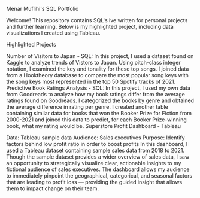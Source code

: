 Menar Muflihi's SQL Portfolio

Welcome! This repository contains SQL's ive written for personal projects and further learning. Below is my highlighted project, including data visualizations I created using Tableau.

Highlighted Projects

Number of Visitors to Japan - SQL: In this project, I used a dataset found on Kaggle to analyze trends of Vistors to Japan. Using pitch-class integer notation, I examined the key and tonality for these top songs. I joined data from a Hooktheory database to compare the most popular song keys with the song keys most represented in the top 50 Spotify tracks of 2021.
Predictive Book Ratings Analysis - SQL: In this project, I used my own data from Goodreads to analyze how my book ratings differ from the average ratings found on Goodreads. I categorized the books by genre and obtained the average difference in rating per genre. I created another table containing similar data for books that won the Booker Prize for Fiction from 2000-2021 and joined this data to predict, for each Booker Prize-winning book, what my rating would be.
Superstore Profit Dashboard - Tableau

Data: Tableau sample data
Audience: Sales executives
Purpose: Identify factors behind low profit ratio in order to boost profits
In this dashboard, I used a Tableau dataset containing sample sales data from 2018 to 2021. Though the sample dataset provides a wider overview of sales data, I saw an opportunity to strategically visualize clear, actionable insights to my fictional audience of sales executives. The dashboard allows my audience to immediately pinpoint the geographical, categorical, and seasonal factors that are leading to profit loss — providing the guided insight that allows them to impact change on their team.
